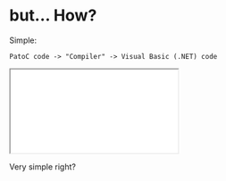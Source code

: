 # but... How?
Simple:

`PatoC code -> "Compiler" -> Visual Basic (.NET) code`

<iframe src="how.mmd" seamless></iframe> <!--mermaid -->

Very simple right?
